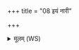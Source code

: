 +++
title = "08 इयं नारी"

+++
<details><summary>मूलम् (WS)</summary>

इयं नारी पतिलोकं वृणाना नि पद्यत उप त्वा मर्त्य प्रेतम् ।  
धर्मं पुराणमनुपालयन्ती तस्यै प्रजां द्रविणं चेह धेहि ॥ ११ ॥
</details>